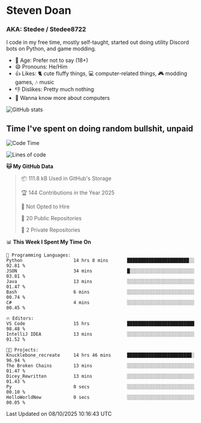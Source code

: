 # Steven Doan
### AKA: Stedee / Stedee8722
I code in my free time, mostly self-taught, started out doing utility Discord bots on Python, and game modding.

- 🤔 Age: Prefer not to say (18+)
- 😄 Pronouns: He/Him
- 👍 Likes: 🐈 cute fluffy things, 💻 computer-related things, 🎮 modding games, 🎶 music
- 👎 Dislikes: Pretty much nothing
- 🥹 Wanna know more about computers

![GitHub stats](https://github-readme-stats-iota-mocha-40.vercel.app/api?username=Stedee8722&show=prs_merged,prs_merged_percentage&show_icons=true&theme=transparent)

## Time I've spent on doing random bullshit, unpaid
<!--START_SECTION:Time I've spent on doing random bullshit, unpaid-->
![Code Time](http://img.shields.io/badge/Code%20Time-348%20hrs%2055%20mins-blue)

![Lines of code](https://img.shields.io/badge/From%20Hello%20World%20I%27ve%20Written-89.2%20thousand%20lines%20of%20code-blue)

**🐱 My GitHub Data** 

> 📦 111.8 kB Used in GitHub's Storage 
 > 
> 🏆 144 Contributions in the Year 2025
 > 
> 🚫 Not Opted to Hire
 > 
> 📜 20 Public Repositories 
 > 
> 🔑 2 Private Repositories 
 > 
📊 **This Week I Spent My Time On** 

```text
💬 Programming Languages: 
Python                   14 hrs 8 mins       ███████████████████████░░   92.81 % 
JSON                     34 mins             █░░░░░░░░░░░░░░░░░░░░░░░░   03.81 % 
Java                     13 mins             ░░░░░░░░░░░░░░░░░░░░░░░░░   01.47 % 
Bash                     6 mins              ░░░░░░░░░░░░░░░░░░░░░░░░░   00.74 % 
C#                       4 mins              ░░░░░░░░░░░░░░░░░░░░░░░░░   00.45 % 

🔥 Editors: 
VS Code                  15 hrs              █████████████████████████   98.48 % 
IntelliJ IDEA            13 mins             ░░░░░░░░░░░░░░░░░░░░░░░░░   01.52 % 

🐱‍💻 Projects: 
Knucklebone_recreate     14 hrs 46 mins      ████████████████████████░   96.94 % 
The Broken Chains        13 mins             ░░░░░░░░░░░░░░░░░░░░░░░░░   01.47 % 
Dicey_Rewritten          13 mins             ░░░░░░░░░░░░░░░░░░░░░░░░░   01.43 % 
Py                       0 secs              ░░░░░░░░░░░░░░░░░░░░░░░░░   00.10 % 
HelloWorldNew            0 secs              ░░░░░░░░░░░░░░░░░░░░░░░░░   00.05 % 
```


 Last Updated on 08/10/2025 10:16:43 UTC
<!--END_SECTION:Time I've spent on doing random bullshit, unpaid-->
